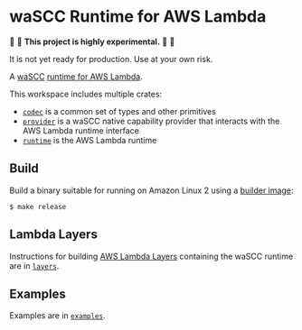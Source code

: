 # waSCC Runtime for AWS Lambda

:construction: :construction: **This project is highly experimental.** :construction: :construction:

It is not yet ready for production. Use at your own risk.

A [waSCC](https://wascc.dev/) [runtime for AWS Lambda](https://docs.aws.amazon.com/lambda/latest/dg/lambda-runtimes.html).

This workspace includes multiple crates:

* [`codec`](codec/README.md) is a common set of types and other primitives
* [`provider`](provider/README.md) is a waSCC native capability provider that interacts with the AWS Lambda runtime interface
* [`runtime`](runtime/README.md) is the AWS Lambda runtime

## Build

Build a binary suitable for running on Amazon Linux 2 using a [builder image](https://hub.docker.com/repository/docker/ewbankkit/rust-amazonlinux):

```console
$ make release
```

## Lambda Layers

Instructions for building [AWS Lambda Layers](https://docs.aws.amazon.com/lambda/latest/dg/configuration-layers.html) containing the waSCC runtime are in [`layers`](layers/README.md).

## Examples

Examples are in [`examples`](examples/README.md).
